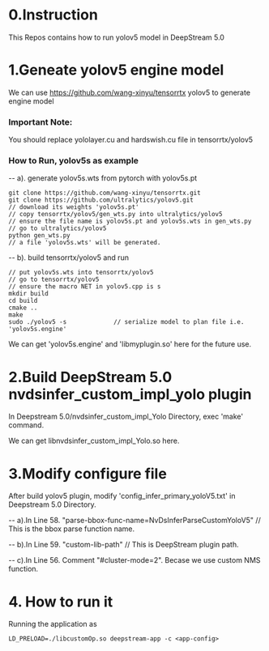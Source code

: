 # 0.Instruction
This Repos contains how to run yolov5 model in DeepStream 5.0

# 1.Geneate yolov5 engine model 
We can use https://github.com/wang-xinyu/tensorrtx yolov5 to generate engine model

### Important Note:
   You should replace yololayer.cu and hardswish.cu file in tensorrtx/yolov5

### How to Run, yolov5s as example
-- a). generate yolov5s.wts from pytorch with yolov5s.pt
```
git clone https://github.com/wang-xinyu/tensorrtx.git
git clone https://github.com/ultralytics/yolov5.git
// download its weights 'yolov5s.pt'
// copy tensorrtx/yolov5/gen_wts.py into ultralytics/yolov5
// ensure the file name is yolov5s.pt and yolov5s.wts in gen_wts.py
// go to ultralytics/yolov5
python gen_wts.py
// a file 'yolov5s.wts' will be generated.
```
-- b). build tensorrtx/yolov5 and run
```
// put yolov5s.wts into tensorrtx/yolov5
// go to tensorrtx/yolov5
// ensure the macro NET in yolov5.cpp is s
mkdir build
cd build
cmake ..
make
sudo ./yolov5 -s             // serialize model to plan file i.e. 'yolov5s.engine'
```
We can get 'yolov5s.engine' and 'libmyplugin.so' here for the future use.

# 2.Build DeepStream 5.0 nvdsinfer_custom_impl_yolo plugin
In Deepstream 5.0/nvdsinfer_custom_impl_Yolo Directory, exec 'make' command.

We can get libnvdsinfer_custom_impl_Yolo.so here.


# 3.Modify configure file
After build yolov5 plugin, modify 'config_infer_primary_yoloV5.txt' in Deepstream 5.0 Directory.

-- a).In Line 58. "parse-bbox-func-name=NvDsInferParseCustomYoloV5"   // This is the bbox parse function name.

-- b).In Line 59. "custom-lib-path"   // This is DeepStream plugin path.

-- c).In Line 56. Comment "#cluster-mode=2". Becase we use custom NMS function.

# 4. How to run it

Running the application as
```
LD_PRELOAD=./libcustomOp.so deepstream-app -c <app-config>
```